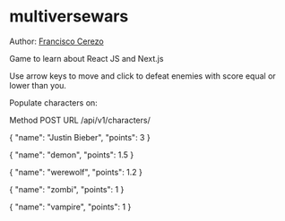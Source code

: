 # multiversewars
Author: [Francisco Cerezo](https://www.linkedin.com/in/fmcerezo/ "Francisco Cerezo")

Game to learn about React JS and Next.js

Use arrow keys to move and click to defeat enemies with score equal or lower than you.

Populate characters on:

Method  POST
URL     /api/v1/characters/

{
    "name": "Justin Bieber",
    "points": 3
}

{
    "name": "demon",
    "points": 1.5
}

{
    "name": "werewolf",
    "points": 1.2
}

{
    "name": "zombi",
    "points": 1
}

{
    "name": "vampire",
    "points": 1
}